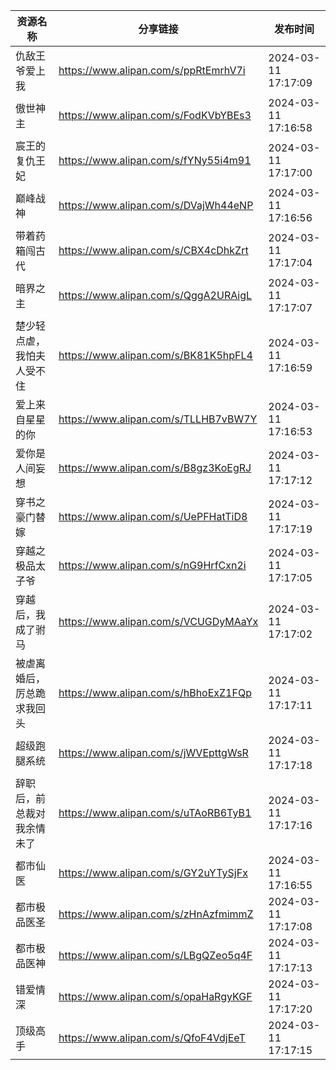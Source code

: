 | 资源名称          | 分享链接                                 | 发布时间                |
| ------------- | ------------------------------------ | ------------------- |
| 仇敌王爷爱上我       | https://www.alipan.com/s/ppRtEmrhV7i | 2024-03-11 17:17:09 |
| 傲世神主          | https://www.alipan.com/s/FodKVbYBEs3 | 2024-03-11 17:16:58 |
| 宸王的复仇王妃       | https://www.alipan.com/s/fYNy55i4m91 | 2024-03-11 17:17:00 |
| 巅峰战神          | https://www.alipan.com/s/DVajWh44eNP | 2024-03-11 17:16:56 |
| 带着药箱闯古代       | https://www.alipan.com/s/CBX4cDhkZrt | 2024-03-11 17:17:04 |
| 暗界之主          | https://www.alipan.com/s/QggA2URAigL | 2024-03-11 17:17:07 |
| 楚少轻点虐，我怕夫人受不住 | https://www.alipan.com/s/BK81K5hpFL4 | 2024-03-11 17:16:59 |
| 爱上来自星星的你      | https://www.alipan.com/s/TLLHB7vBW7Y | 2024-03-11 17:16:53 |
| 爱你是人间妄想       | https://www.alipan.com/s/B8gz3KoEgRJ | 2024-03-11 17:17:12 |
| 穿书之豪门替嫁       | https://www.alipan.com/s/UePFHatTiD8 | 2024-03-11 17:17:19 |
| 穿越之极品太子爷      | https://www.alipan.com/s/nG9HrfCxn2i | 2024-03-11 17:17:05 |
| 穿越后，我成了驸马     | https://www.alipan.com/s/VCUGDyMAaYx | 2024-03-11 17:17:02 |
| 被虐离婚后，厉总跪求我回头 | https://www.alipan.com/s/hBhoExZ1FQp | 2024-03-11 17:17:11 |
| 超级跑腿系统        | https://www.alipan.com/s/jWVEpttgWsR | 2024-03-11 17:17:18 |
| 辞职后，前总裁对我余情未了 | https://www.alipan.com/s/uTAoRB6TyB1 | 2024-03-11 17:17:16 |
| 都市仙医          | https://www.alipan.com/s/GY2uYTySjFx | 2024-03-11 17:16:55 |
| 都市极品医圣        | https://www.alipan.com/s/zHnAzfmimmZ | 2024-03-11 17:17:08 |
| 都市极品医神        | https://www.alipan.com/s/LBgQZeo5q4F | 2024-03-11 17:17:13 |
| 错爱情深          | https://www.alipan.com/s/opaHaRgyKGF | 2024-03-11 17:17:20 |
| 顶级高手          | https://www.alipan.com/s/QfoF4VdjEeT | 2024-03-11 17:17:15 |
